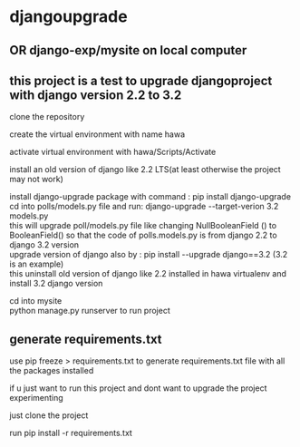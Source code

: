 # djangoupgrade

## OR django-exp/mysite on local computer

## this project is a test to upgrade djangoproject with django version 2.2 to 3.2


clone the repository<br/>



create the virtual environment with name hawa<br/>



activate virtual environment with hawa/Scripts/Activate<br/>

install an old version of django like 2.2 LTS(at least otherwise the project may not work)<br/>

install django-upgrade package with command : pip install django-upgrade<br/>
cd into polls/models.py file and run: django-upgrade --target-verion 3.2 models.py<br/>
this will upgrade poll/models.py file like changing NullBooleanField () to BooleanField() so that the code of polls.models.py is from django 2.2 to django 3.2 version<br/>
upgrade version of django also by : pip install --upgrade django==3.2 (3.2 is an example)<br/>
this uninstall old version of django like 2.2 installed in hawa virtualenv and install 3.2 django version<br/>

cd into mysite<br/>
python manage.py runserver to run project<br/>

## generate requirements.txt
use pip freeze > requirements.txt to generate requirements.txt file with all the packages installed<br/>

if u just want to run this project and dont want to upgrade the project experimenting<br/>

just clone the project<br/>

run pip install -r requirements.txt<br/>
